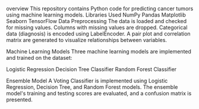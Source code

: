 overview
This repository contains Python code for predicting cancer tumors using machine learning models.
Libraries Used
NumPy
Pandas
Matplotlib
Seaborn
TensorFlow
Data Preprocessing
The data is loaded and checked for missing values.
Columns with missing values are dropped.
Categorical data (diagnosis) is encoded using LabelEncoder.
A pair plot and correlation matrix are generated to visualize relationships between variables.

Machine Learning Models
Three machine learning models are implemented and trained on the dataset:

Logistic Regression
Decision Tree Classifier
Random Forest Classifier

Ensemble Model
A Voting Classifier is implemented using Logistic Regression, Decision Tree, and Random Forest models. The ensemble model's training and testing scores are evaluated, and a confusion matrix is presented.
